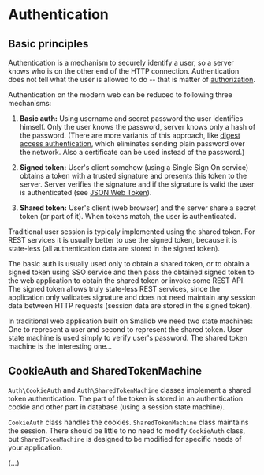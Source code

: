 Authentication
==============


Basic principles
----------------

Authentication is a mechanism to securely identify a user, so a server knows
who is on the other end of the HTTP connection. Authentication does not tell
what the user is allowed to do -- that is matter of
[authorization](doc/access-control.md).

Authentication on the modern web can be reduced to following three mechanisms:

  1. **Basic auth:** Using username and secret password the user identifies
     himself. Only the user knows the password, server knows only a hash of the
     password. (There are more variants of this approach, like [digest access
     authentication](https://en.wikipedia.org/wiki/Digest_access_authentication),
     which eliminates sending plain password over the network. Also a
     certificate can be used instead of the password.)

  2. **Signed token:** User's client somehow (using a Single Sign On service)
     obtains a token with a trusted signature and presents this token to the
     server. Server verifies the signature and if the signature is valid the
     user is authenticated (see [JSON Web Token](https://jwt.io/)).

  3. **Shared token:** User's client (web browser) and the server share a
     secret token (or part of it). When tokens match, the user is
     authenticated.

Traditional user session is typicaly implemented using the shared token. For
REST services it is usually better to use the signed token, because it is
state-less (all authentication data are stored in the signed token).

The basic auth is usually used only to obtain a shared token, or to obtain
a signed token using SSO service and then pass the obtained signed token to the
web application to obtain the shared token or invoke some REST API. The signed
token allows truly state-less REST services, since the application only
validates signature and does not need maintain any session data between HTTP
requests (session data are stored in the signed token).

In traditional web application built on Smalldb we need two state machines: One
to represent a user and second to represent the shared token. User state
machine is used simply to verify user's password. The shared token machine is
the interesting one...


CookieAuth and SharedTokenMachine
---------------------------------

`Auth\CookieAuth` and `Auth\SharedTokenMachine` classes implement a shared
token authentication. The part of the token is stored in an authentication
cookie and other part in database (using a session state machine).

`CookieAuth` class handles the cookies. `SharedTokenMachine` class maintains
the session. There should be little to no need to modify `CookieAuth` class,
but `SharedTokenMachine` is designed to be modified for specific needs of your
application.

(...)

